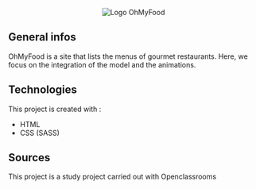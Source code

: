 <p align=center>
  <img src="/public/images/logo/ohmyfood.png" alt="Logo OhMyFood" />
</p>


## General infos
OhMyFood is a site that lists the menus of gourmet restaurants. Here, we focus on the integration of the model and the animations.



## Technologies
This project is created with : 
* HTML
* CSS (SASS)


## Sources
This project is a study project carried out with Openclassrooms
